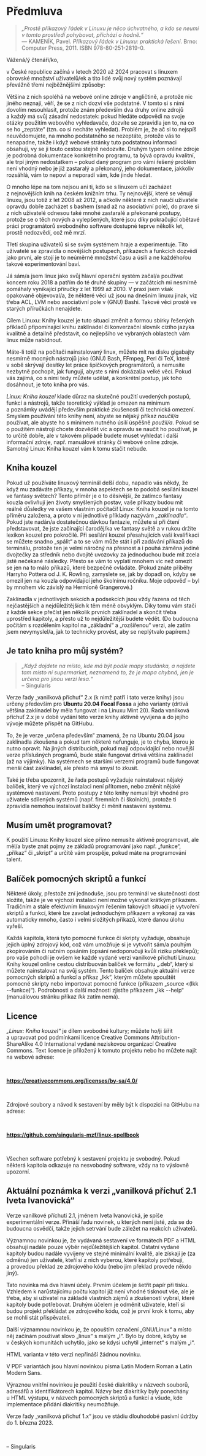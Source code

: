 <!--

Linux Kniha kouzel, předmluva
Copyright (c) 2019, 2020 Singularis <singularis@volny.cz>

Toto dílo je dílem svobodné kultury; můžete ho šířit a modifikovat pod
podmínkami licence Creative Commons Attribution-ShareAlike 4.0 International
vydané neziskovou organizací Creative Commons. Text licence je přiložený
k tomuto projektu nebo ho můžete najít na webové adrese:

https://creativecommons.org/licenses/by-sa/4.0/

-->

# Předmluva

> *„Prostě příkazový řádek v Linuxu je něco úchvatného, a kdo se neumí v tomto prostředí pohybovat, přichází*
> *o hodně.“*<br>— KAMENÍK, Pavel. *Příkazový řádek v Linuxu: praktická řešení.* Brno: Computer Press, 2011. ISBN 978-80-251-2819-0.

<neodsadit>Vážená/ý čtenáři/ko,

v České republice začíná v letech 2020 až 2024 pracovat s linuxem obrovské
množství uživatelů/ek a tito lidé svůj nový systém poznávají převážně
třemi nejběžnějšími způsoby:

Většina z nich spoléhá na webové online zdroje v angličtině, a protože
nic jiného neznají, věří, že se z nich dozví vše podstatné. V tomto si
s nimi dovolím nesouhlasit, protože znám především dva druhy
online zdrojů a každý má svůj zásadní nedostatek: pokud hledáte
odpovědi na svoje otázky použitím webového vyhledavače,
dozvíte se zpravidla jen to, na co se ho „zeptáte“ (tzn. co si
necháte vyhledat). Problém je, že ač si to nejspíš neuvědomujete,
na mnoho podstatného se nezeptáte, protože vás to nenapadne,
takže i když webové stránky tuto podstatnou informaci obsahuji,
vy se ji touto cestou stejně nedozvíte.
Druhým typem online zdroje je podrobná dokumentace konkrétního programu,
ta bývá opravdu kvalitní, ale trpí jiným nedostatkem – pokud daný program
pro vámi řešený problém není vhodný nebo je již zastaralý a překonaný,
jeho dokumentace, jakkoliv rozsáhlá, vám to nepoví a neporadí vám, kde jinde hledat.

O mnoho lépe na tom nejsou ani ti, kdo se s linuxem učí zacházet
z nejnovějších knih na českém knižním trhu. Ty nejnovější, které se věnují
linuxu, jsou totiž z let 2008 až 2012, a ačkoliv některé z nich naučí uživatele
opravdu dobře zacházet s bashem (snad až na asociativní pole), do praxe si
z nich uživatelé odnesou také mnohé zastaralé a překonané postupy,
protože se o těch nových a vylepšených, které jsou díky pokračující obětavé
práci programátorů svobodného software dostupné teprve několik let,
prostě nedozvědí, což mě mrzí.

Třetí skupina uživatelů si se svým systémem hraje a experimentuje.
Tito uživatelé se zpravidla o novějších postupech, příkazech a funkcích
dozvědí jako první, ale stojí je to neúměrné množství času a úsilí
a ne každého/ou takové experimentování baví.

Já sám/a jsem linux jako svůj hlavní operační systém začal/a používat
koncem roku 2018 a patřím do té druhé skupiny — v začátcích mi nesmírně pomáhaly
vynikající příručky z let 1999 až 2010. V praxi jsem však opakovaně objevoval/a,
že některé věci už jsou na dnešním linuxu jinak, viz třeba ACL, LVM
nebo asociativní pole v (GNU) Bashi. Takové věci prostě ve starých příručkách nenajdete.

Cílem Linuxu: Knihy kouzel je tuto situaci změnit a formou
sbírky řešených příkladů připomínající knihu zaklínadel
či konverzační slovník cizího jazyka kvalitně a detailně představit,
co nejlepšího ve vybraných oblastech vám linux může nabídnout.

Máte-li totiž na počítači nainstalovaný linux, můžete mít na disku gigabajty
nesmírně mocných nástrojů jako (GNU) Bash, FFmpeg, Perl či TeX, které v sobě
skrývají desítky let práce špičkových programátorů, a nemusíte nezbytně pochopit,
jak fungují, abyste s nimi dokázal/a velké věci. Pokud vás zajímá,
co s nimi tedy můžete udělat, a konkrétní postup, jak toho dosáhnout,
je toto kniha pro vás.

*Linux: Kniha kouzel* klade důraz na skutečné použití uvedených postupů,
funkcí a nástrojů, takže teoretický výklad je omezen na minimum
a poznámky uvádějí především praktické zkušenosti či technická omezení.
Smyslem používání této knihy není, abyste se nějaký příkaz *naučil/a* používat,
ale abyste ho s minimem nutného úsilí úspěšně *použil/a*.
Pokud se o použitém nástroji chcete dozvědět víc a opravdu se
naučit ho používat, je to určitě dobře, ale v takovém případě
budete muset vyhledat i další informační zdroje, např. manuálové stránky
či webové online zdroje. Samotný Linux: Kniha kouzel vám k tomu stačit nebude.

## Kniha kouzel

Pokud už používáte linuxový terminál delší dobu, napadlo vás někdy,
že když mu zadáváte příkazy, v mnoha aspektech se to podobá sesílání kouzel
ve fantasy světech? Tento příměr je o to děsivější, že zatímco fantasy kouzla
ovlivňují jen životy smyšlených postav, vaše příkazy budou mít reálné důsledky
ve vašem vlastním počítači! Linux: Kniha kouzel je na tomto příměru založena,
a proto v ní jednotlivé příklady nazývám *„zaklínadla“*. Pokud jste nadán/a
dostatečnou dávkou fantazie, můžete si při čtení představovat, že jste
začínající čaroděj/ka ve fantasy světě a v rukou držíte lexikon kouzel
pro pokročilé. Při sesílání kouzel přesahujících vaši kvalifikaci se můžete
snadno „spálit“ a to se vám může stát i při zadávání příkazů do terminálu,
protože ten je velmi náročný na přesnost a i pouhá záměna jediné dvojtečky
za středník nebo dvojité uvozovky za jednoduchou bude mít zcela jistě
nečekané následky. Přesto se vám to vyplatí mnohem víc než omezit se
jen na to málo příkazů, které bezpečně ovládáte. (Pokud znáte příběhy
Harryho Pottera od J. K. Rowling, zamyslete se, jak by dopadl on,
kdyby se omezil jen na kouzla odpovídající jeho školnímu ročníku.
Moje odpověď – byl by mnohem víc závislý na Hermioně Grangerové.)

Zaklínadla v jednotlivých sekcích a podsekcích jsou vždy řazena
od těch nejčastějších a nejdůležitějších k těm méně obvyklým.
Díky tomu vám stačí z každé sekce přečíst jen několik prvních zaklínadel
a skončit třeba uprostřed kapitoly, a přesto už to nejdůležitější budete vědět.
(Do budoucna počítám s rozdělením kapitol na „základní“ a „rozšířenou“ verzi,
ale zatím jsem nevymyslel/a, jak to technicky provést, aby se neplýtvalo papírem.)

## Je tato kniha pro můj systém?

> *„Když dojdete na místo, kde má být podle mapy studánka, a najdete tam místo ní supermarket, neznamená to, že je mapa chybná, jen je určena pro jinou verzi lesa.“*<br>– Singularis

Verze řady „vanilková příchuť“ 2.x (k nimž patří i tato verze knihy)
jsou určeny především pro **Ubuntu 20.04 Focal Fossa** a jeho varianty
(drtivá většina zaklínadel by měla fungovat i na Linuxu Mint 20).
Řada vanilková příchuť 2.x je v době vydání této verze knihy aktivně vyvíjena
a do jejího vývoje můžete přispět na GitHubu.

To, že je verze „určena především“ znamená, že na Ubuntu 20.04 jsou zaklínadla
zkoušena a pokud tam některé nefunguje, je to chyba, kterou je nutno opravit.
Na jiných distribucích, pokud mají odpovídající nebo novější verze
příslušných programů, bude stále fungovat drtivá většina zaklínadel
(až na výjimky). Na systémech se staršími verzemi programů bude fungovat
menší část zaklínadel, ale přesto má smysl to zkusit.

Také je třeba upozornit, že řada postupů vyžaduje nainstalovat nějaký
balíček, který ve výchozí instalaci není přítomen, nebo změnit nějaké
systémové nastavení. Proto postupy z této knihy nemusí být vhodné
pro uživatele sdílených systémů (např. firemních či školních),
protože ti zpravidla nemohou instalovat balíčky či měnit nastavení
systému.

<!--
Ačkoliv drtivá většina uvedených zaklínadel bude fungovat
(po doinstalaci příslušných balíčků) na většině aktivně vyvíjených
linuxových distribucích, především na Linuxu Mint,
svobodný software se neustále prudce vyvíjí a každá nová verze
každého programu přináší změny, které je potřeba reflektovat.

Ačkoliv drtivá většina uvedených zaklínadel bude bez problémů fungovat i na mnoha
jiných současných linuxových distribucích, především na Linuxu Mint
(začátečníkům nedoporučuji pokoušet Debian, kde může být jejich zprovoznění obtížnější),
vztáhnout verzi knihy na konkrétní verzi konkrétní distribuce je nutné,
protože linuxové programy se prudce vyvíjejí, a co v jedné jejich verzi funguje,
v příští již může fungovat jinak.
-->

## Musím umět programovat?

K použití Linuxu: Knihy kouzel sice přímo nemusíte aktivně programovat,
ale měl/a byste znát pojmy ze základů programování jako např. „funkce“, „příkaz“
či „skript“ a určitě vám prospěje, pokud máte na programování talent.

## Balíček pomocných skriptů a funkcí

Některé úkoly, přestože zní jednoduše, jsou pro terminál ve skutečnosti dost složité,
takže je ve výchozí instalaci není možné vykonat krátkým příkazem. Tradičním a stále
efektivním linuxovým řešením takových situací je vytvoření skriptů a funkcí,
které lze zavolat jednoduchým příkazem a vykonají za vás automaticky mnoho,
často i velmi složitých příkazů, které danou úlohu vyřeší.

Každá kapitola, která tyto pomocné funkce či skripty vyžaduje, obsahuje jejich
úplný zdrojový kód, což vám umožňuje si je vytvořit sám/a pouhým zkopírováním
či ručním opsáním (opsání nedoporučuji kvůli riziku překlepů);
pro vaše pohodlí je ovšem ke každé vydané verzi vanilkové příchuti
Linuxu: Knihy kouzel online cestou distribuován balíček ve formátu „.deb“,
který si můžete nainstalovat na svůj systém.
Tento balíček obsahuje aktuální verze pomocných skriptů a funkcí
a příkaz „lkk“, kterým můžete spouštět pomocné skripty nebo importovat
pomocné funkce (příkazem „source &lt;(lkk \-\-funkce)“).
Podrobnosti a další možnosti zjistíte příkazem „lkk \-\-help“
(manuálovou stránku příkaz *lkk* zatím nemá).

## Licence

*„Linux: Kniha kouzel“* je dílem svobodné kultury; můžete ho/ji šířit a upravovat
pod podmínkami licence Creative Commons Attribution-ShareAlike 4.0 International
vydané neziskovou organizací Creative Commons. Text licence je přiložený
k tomuto projektu nebo ho můžete najít na webové adrese:

&nbsp;

<neodsadit>**https://creativecommons.org/licenses/by-sa/4.0/**

&nbsp;

<neodsadit>Zdrojové soubory a návod k sestavení by měly být k dispozici na GitHubu na adrese:

&nbsp;

<neodsadit>**https://github.com/singularis-mzf/linux-spellbook**

&nbsp;

<neodsadit>Všechen software potřebný k sestavení projektu je svobodný.
Pokud některá kapitola odkazuje na nesvobodný software, vždy na to výslovně upozorní.

<!--
Uživatele, který Linux: Knihu kouzel neprostudoval, poznáte např. takto:

* Používá příkaz „mount“ k vypsání připojených souborových systémů.
* Používá filtr „grep test.r“ a diví se, proč propustil řádku „tester.c“, když ta přece „test.r“ neobsahuje.
* Zkouší odstraňovat diakritiku příkazem „tr“ a pak se diví, proč příkaz „tr ž z“ ze vstupu „zdražil“ udělal „zdrazzil“ a ne „zdrazil“. A hlavně – neví, jak to udělat správně!
* Používá k vypsání hexadecimálně kódovaných znaků Unicode „echo -e“ a pak se diví, že je musí ručně kódovat do UTF-8.


* K vytváření archivů používá kryptické příkazové řádky jako „tar cvzf“.
* Myslí si, že příkaz „apt list gimp*“ vypíše seznam balíčků začínajících „gimp“ (v tomto případě se musí hlavně naučit pravidla odzvláštňování).
-->

## Aktuální poznámka k verzi „vanilková příchuť 2.1 Iveta Ivanovická“

Verze vanilkové příchuti 2.1, jménem Iveta Ivanovická, je spíše experimentální verze.
Přináší řadu novinek, u kterých není jisté, zda se do budoucna osvědčí,
takže jejich setrvání bude záležet na reakcích uživatelů.

Významnou novinkou je, že vydávaná sestavení ve formátech PDF a HTML obsahují
nadále pouze výběr nejdůležitějších kapitol. Ostatní vydané kapitoly budou nadále
vyvíjeny ve stejné minimální kvalitě, ale získají je (za odměnu) jen uživatelé,
kteří si z nich vyberou, které kapitoly potřebují, a provedou překlad
ze zdrojového kódu (nebo jim překlad provede někdo jiný).

Tato novinka má dva hlavní účely. Prvním účelem je šetřit papír při tisku.
Vzhledem k narůstajícímu počtu kapitol již není vhodné tisknout vše, ale je třeba,
aby si uživatel na základě vlastních zájmů a zkušeností vybral, které kapitoly
bude potřebovat. Druhým účelem je odměnit uživatele, kteří si budou projekt
překládat ze zdrojového kódu, což je první krok k tomu, aby se mohli stát přispěvateli.

Další významnou novinkou je, že opouštím označení „GNU/Linux“ a místo něj začínám
používat slovo „linux“ s malým „l“. Bylo by dobré, kdyby se v českých komunitách
uchytilo, jako se kdysi uchytil „internet“ s malým „i“.

HTML varianta v této verzi nepřináší žádnou novinku.

V PDF variantách jsou hlavní novinkou písma Latin Modern Roman a Latin Modern Sans.

Výraznou vnitřní novinkou je použití české diakritiky v názvech souborů, adresářů
a identifikátorech kapitol. Názvy bez diakritiky byly ponechány u HTML výstupu,
v názvech pomocných skriptů a funkcí a všude, kde implementace přidání diakritiky
neumožňuje.

<!--
Vydání verze 2.2, jménem XXX, očekávám v první polovině prosince 2020.
-->

Verze řady „vanilková příchuť 1.x“ jsou ve stádiu dlouhodobé pasivní údržby do 1. března 2023.

&nbsp;

<neodsadit>– Singularis

